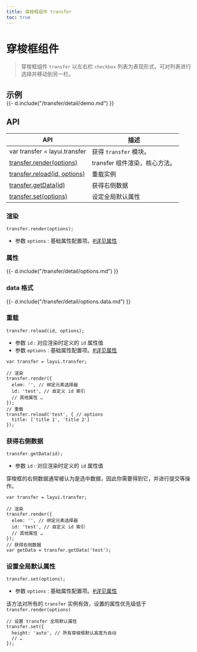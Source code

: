 ```yaml
---
title: 穿梭框组件 transfer
toc: true
---
```

 
# 穿梭框组件

> 穿梭框组件 `transfer` 以左右栏 `checkbox` 列表为表现形式，可对列表进行选择并移动到另一栏。

<h2 id="examples" lay-toc="{hot: true}" style="margin-bottom: 0;">示例</h2>

<div>
{{- d.include("/transfer/detail/demo.md") }}
</div>

<h2 id="api" lay-toc="{hot: true}">API</h2>

| API | 描述 |
| --- | --- |
| var transfer = layui.transfer | 获得 `transfer` 模块。 |
| [transfer.render(options)](#render) | transfer 组件渲染，核心方法。 |
| [transfer.reload(id, options)](#reload) | 重载实例 |
| [transfer.getData(id)](#getData) | 获得右侧数据 |
| [transfer.set(options)](#set) | 设定全局默认属性 |

<h3 id="render" lay-toc="{level: 2}">渲染</h3>

`transfer.render(options);`

- 参数 `options` : 基础属性配置项。[#详见属性](#options)

<h3 id="options" lay-toc="{level: 2, hot: true}">属性</h3>

<div>
{{- d.include("/transfer/detail/options.md") }}
</div>

<h3 id="options.data" lay-toc="{level: 3, hot: true}">data 格式</h3>

<div>
{{- d.include("/transfer/detail/options.data.md") }}
</div>

<h3 id="reload" lay-toc="{level: 2}">重载</h3>

`transfer.reload(id, options);`

- 参数 `id` : 对应渲染时定义的 `id` 属性值
- 参数 `options` : 基础属性配置项。[#详见属性](#options)

```
var transfer = layui.transfer;

// 渲染
transfer.render({
  elem: '', // 绑定元素选择器
  id: 'test', // 自定义 id 索引
  // 其他属性 …
});
// 重载
transfer.reload('test', { // options
  title: ['title 1', 'title 2']
});
```

<h3 id="getData" lay-pid="api" class="ws-anchor ws-bold">获得右侧数据</h3>

`transfer.getData(id);`

- 参数 `id` : 对应渲染时定义的 `id` 属性值

穿梭框的右侧数据通常被认为是选中数据，因此你需要得到它，并进行提交等操作。

```
var transfer = layui.transfer;

// 渲染
transfer.render({
  elem: '', // 绑定元素选择器
  id: 'test', // 自定义 id 索引
  // 其他属性 …
});
// 获得右侧数据
var getData = transfer.getData('test');
```


<h3 id="set" lay-pid="api" class="ws-anchor ws-bold">设置全局默认属性</h3>

`transfer.set(options);`

- 参数 `options` : 基础属性配置项。[#详见属性](#options)

该方法对所有的 `transfer` 实例有效，设置的属性优先级低于 `transfer.render(options)`

```
// 设置 transfer 全局默认属性
transfer.set({
  height: 'auto', // 所有穿梭框默认高度为自动
  // …
});
```